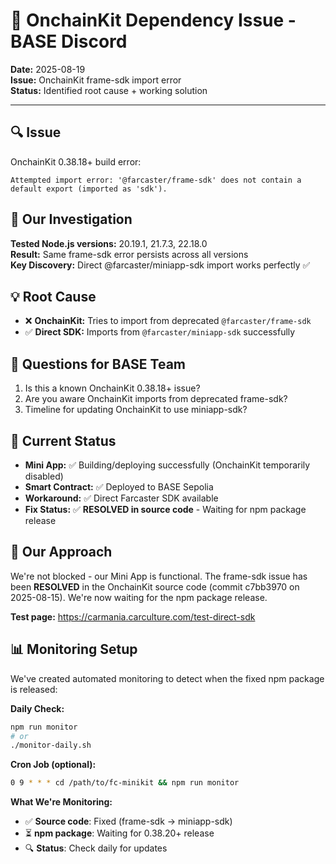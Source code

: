 # 📝 OnchainKit Dependency Issue - BASE Discord

**Date:** 2025-08-19  
**Issue:** OnchainKit frame-sdk import error  
**Status:** Identified root cause + working solution  

---

## 🔍 **Issue**

OnchainKit 0.38.18+ build error:
```
Attempted import error: '@farcaster/frame-sdk' does not contain a default export (imported as 'sdk').
```

## 🧪 **Our Investigation**

**Tested Node.js versions:** 20.19.1, 21.7.3, 22.18.0  
**Result:** Same frame-sdk error persists across all versions  
**Key Discovery:** Direct @farcaster/miniapp-sdk import works perfectly ✅

## 💡 **Root Cause**

- ❌ **OnchainKit:** Tries to import from deprecated `@farcaster/frame-sdk`
- ✅ **Direct SDK:** Imports from `@farcaster/miniapp-sdk` successfully

## 🎯 **Questions for BASE Team**

1. Is this a known OnchainKit 0.38.18+ issue?
2. Are you aware OnchainKit imports from deprecated frame-sdk?
3. Timeline for updating OnchainKit to use miniapp-sdk?

## 🚀 **Current Status**

- **Mini App:** ✅ Building/deploying successfully (OnchainKit temporarily disabled)
- **Smart Contract:** ✅ Deployed to BASE Sepolia
- **Workaround:** ✅ Direct Farcaster SDK available
- **Fix Status:** ✅ **RESOLVED in source code** - Waiting for npm package release

## 🤝 **Our Approach**

We're not blocked - our Mini App is functional. The frame-sdk issue has been **RESOLVED** in the OnchainKit source code (commit c7bb3970 on 2025-08-15). We're now waiting for the npm package release.

**Test page:** https://carmania.carculture.com/test-direct-sdk

## 📊 **Monitoring Setup**

We've created automated monitoring to detect when the fixed npm package is released:

**Daily Check:**
```bash
npm run monitor
# or
./monitor-daily.sh
```

**Cron Job (optional):**
```bash
0 9 * * * cd /path/to/fc-minikit && npm run monitor
```

**What We're Monitoring:**
- ✅ **Source code**: Fixed (frame-sdk → miniapp-sdk)
- ⏳ **npm package**: Waiting for 0.38.20+ release
- 🔍 **Status**: Check daily for updates
